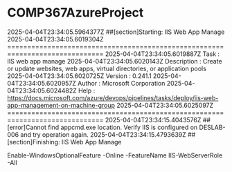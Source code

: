 # COMP367AzureProject

2025-04-04T23:34:05.5964377Z ##[section]Starting: IIS Web App Manage
2025-04-04T23:34:05.6019304Z ==============================================================================
2025-04-04T23:34:05.6019887Z Task         : IIS web app manage
2025-04-04T23:34:05.6020143Z Description  : Create or update websites, web apps, virtual directories, or application pools
2025-04-04T23:34:05.6020725Z Version      : 0.241.1
2025-04-04T23:34:05.6020957Z Author       : Microsoft Corporation
2025-04-04T23:34:05.6024482Z Help         : https://docs.microsoft.com/azure/devops/pipelines/tasks/deploy/iis-web-app-management-on-machine-group
2025-04-04T23:34:05.6025097Z ==============================================================================
2025-04-04T23:34:15.4043576Z ##[error]Cannot find appcmd.exe location. Verify IIS is configured on DESLAB-006 and try operation again.
2025-04-04T23:34:15.4793639Z ##[section]Finishing: IIS Web App Manage

Enable-WindowsOptionalFeature -Online -FeatureName IIS-WebServerRole -All
